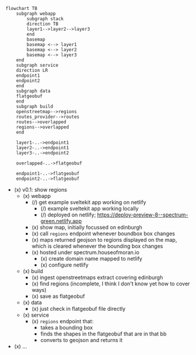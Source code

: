 ```mermaid
flowchart TB
    subgraph webapp
        subgraph stack
        direction TB
        layer1-->layer2-->layer3
        end
        basemap
        basemap <--> layer1
        basemap <--> layer2
        basemap <--> layer3
    end
    subgraph service
    direction LR
    endpoint1
    endpoint2
    end
    subgraph data
    flatgeobuf
    end
    subgraph build
    openstreetmap-->regions
    routes_provider-->routes
    routes-->overlapped
    regions-->overlapped
    end

    layer1-..->endpoint1
    layer2-..->endpoint1
    layer3-..->endpoint2

    overlapped-..->flatgeobuf

    endpoint1-..->flatgeobuf
    endpoint2-..->flatgeobuf
```

- (x) v0.1: show regions
  - (x) webapp
    - (/) get example sveltekit app working on netlify
      - (/) example sveltekit app working locally
      - (/) deployed on netlify; https://deploy-preview-8--spectrum-green.netlify.app
    - (x) show map, initially focussed on edinburgh
    - (x) call `regions` endpoint whenever boundbox box changes
    - (x) maps returned geojson to regions displayed on the map, which is cleared whenever the bounding box changes
    - (x) hosted under spectrum.houseofmoran.io
      - (x) create domain name mapped to netlify
      - (x) configure netlify
  - (x) build
    - (x) ingest openstreetmaps extract covering edinburgh
    - (x) find regions (incomplete, I think I don't know yet how to cover ways)
    - (x) save as flatgeobuf
  - (x) data
    - (x) just check in flatgeobuf file directly
  - (x) service
    - (x) `regions` endpoint that:
      - takes a bounding box
      - finds the shapes in the flatgeobuf that are in that bb
      - converts to geojson and returns it
- (x) ...
